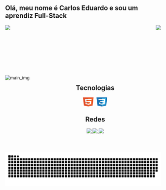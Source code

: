## Olá, meu nome é Carlos Eduardo e sou um aprendiz Full-Stack

<div alight="center">
  <img  height="145em" src="https://github-readme-stats.vercel.app/api?username=OCarlosLima&show_icons=true&theme=onedark&include_all_commits=true&count_private=true"/>
  <img align="right" height="145em" src="https://github-readme-stats.vercel.app/api/top-langs/?username=OCarlosLima&layout=compact&langs_count=16&theme=onedark"/>
<div>

<div style="display: inline-block" align="center"> <br>
  <img align="left" alt="main_img" height="250" src="https://img.freepik.com/premium-vector/web-development-programming-languages-css-html-it-ui-programmer-cartoon-       character-developing-website-coding-flat-illustration-banner_128772-866.jpg?w=2000">
  <h2>Tecnologias</h2>     
  <img align="center" alt="HTML" height="30" width="40" src="https://raw.githubusercontent.com/devicons/devicon/master/icons/html5/html5-original.svg">
  <img align="center" alt="CSS" height="30" width="40" src="https://raw.githubusercontent.com/devicons/devicon/master/icons/css3/css3-original.svg">
  <h2>Redes</h2>
  <a href="https://www.instagram.com/olimaandrade/" target="_blank">
    <img src="https://img.shields.io/badge/-Instagram-%23E4405F?style=for-the-badge&logo=instagram&logoColor=white" target="_blank">
  </a>
  <a href = "mailto:edulimandrade@gmail.com">
    <img src="https://img.shields.io/badge/-Gmail-%23333?style=for-the-badge&logo=gmail&logoColor=white" target="_blank">   
  </a>
  <a href="https://www.linkedin.com/in/carlos-eduardo-lima-martins-de-andrade-5557b2245/" target="_blank">
    <img src="https://img.shields.io/badge/-LinkedIn-%230077B5?style=for-the-badge&logo=linkedin&logoColor=white" target="_blank">
  </a> 
  
  ##
  
  ![Snake animation](https://github.com/OCarlosLima/OCarlosLima/blob/output/github-contribution-grid-snake.svg)
</div>
